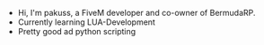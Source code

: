 - Hi, I'm pakuss, a FiveM developer and co-owner of BermudaRP.
- Currently learning LUA-Development
- Pretty good ad python scripting
